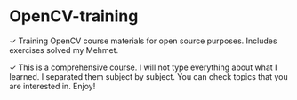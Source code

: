 # OpenCV-training
✓ Training OpenCV course materials for open source purposes. Includes exercises solved my Mehmet.

✓ This is a comprehensive course. I will not type everything about what I learned. I separated them
subject by subject. You can check topics that you are interested in. Enjoy!
